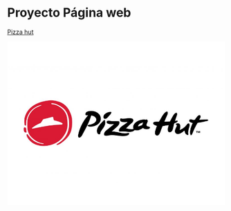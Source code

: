 #   Proyecto Página web

[Pizza hut](https://www.pizzahut.com.mx/home)

![Imagen de pizza hut](https://github.com/CamiOsuna/Pizza-Hut/blob/20c0098199499a2b4c9e8da51900fb443836cb26/pizz.jpg)
